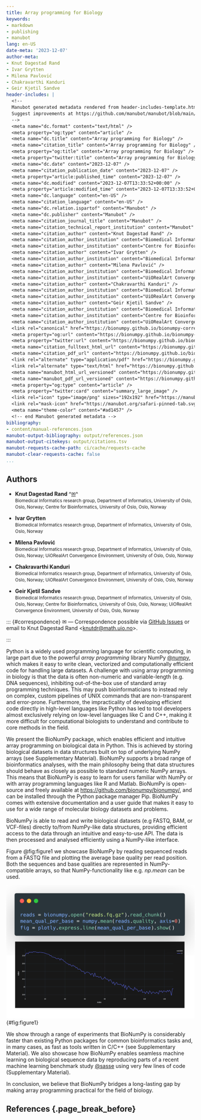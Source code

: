 ```yaml
---
title: Array programming for Biology
keywords:
- markdown
- publishing
- manubot
lang: en-US
date-meta: '2023-12-07'
author-meta:
- Knut Dagestad Rand
- Ivar Grytten
- Milena Pavlović
- Chakravarthi Kanduri
- Geir Kjetil Sandve
header-includes: |
  <!--
  Manubot generated metadata rendered from header-includes-template.html.
  Suggest improvements at https://github.com/manubot/manubot/blob/main/manubot/process/header-includes-template.html
  -->
  <meta name="dc.format" content="text/html" />
  <meta property="og:type" content="article" />
  <meta name="dc.title" content="Array programming for Biology" />
  <meta name="citation_title" content="Array programming for Biology" />
  <meta property="og:title" content="Array programming for Biology" />
  <meta property="twitter:title" content="Array programming for Biology" />
  <meta name="dc.date" content="2023-12-07" />
  <meta name="citation_publication_date" content="2023-12-07" />
  <meta property="article:published_time" content="2023-12-07" />
  <meta name="dc.modified" content="2023-12-07T13:33:52+00:00" />
  <meta property="article:modified_time" content="2023-12-07T13:33:52+00:00" />
  <meta name="dc.language" content="en-US" />
  <meta name="citation_language" content="en-US" />
  <meta name="dc.relation.ispartof" content="Manubot" />
  <meta name="dc.publisher" content="Manubot" />
  <meta name="citation_journal_title" content="Manubot" />
  <meta name="citation_technical_report_institution" content="Manubot" />
  <meta name="citation_author" content="Knut Dagestad Rand" />
  <meta name="citation_author_institution" content="Biomedical Informatics research group, Department of Informatics, University of Oslo, Oslo, Norway" />
  <meta name="citation_author_institution" content="Centre for Bioinformatics, University of Oslo, Oslo, Norway" />
  <meta name="citation_author" content="Ivar Grytten" />
  <meta name="citation_author_institution" content="Biomedical Informatics research group, Department of Informatics, University of Oslo, Oslo, Norway" />
  <meta name="citation_author" content="Milena Pavlović" />
  <meta name="citation_author_institution" content="Biomedical Informatics research group, Department of Informatics, University of Oslo, Oslo, Norway" />
  <meta name="citation_author_institution" content="UiORealArt Convergence Environment, University of Oslo, Oslo, Norway" />
  <meta name="citation_author" content="Chakravarthi Kanduri" />
  <meta name="citation_author_institution" content="Biomedical Informatics research group, Department of Informatics, University of Oslo, Oslo, Norway" />
  <meta name="citation_author_institution" content="UiORealArt Convergence Environment, University of Oslo, Oslo, Norway" />
  <meta name="citation_author" content="Geir Kjetil Sandve" />
  <meta name="citation_author_institution" content="Biomedical Informatics research group, Department of Informatics, University of Oslo, Oslo, Norway" />
  <meta name="citation_author_institution" content="Centre for Bioinformatics, University of Oslo, Oslo, Norway" />
  <meta name="citation_author_institution" content="UiORealArt Convergence Environment, University of Oslo, Oslo, Norway" />
  <link rel="canonical" href="https://bionumpy.github.io/bionumpy-correspondence/" />
  <meta property="og:url" content="https://bionumpy.github.io/bionumpy-correspondence/" />
  <meta property="twitter:url" content="https://bionumpy.github.io/bionumpy-correspondence/" />
  <meta name="citation_fulltext_html_url" content="https://bionumpy.github.io/bionumpy-correspondence/" />
  <meta name="citation_pdf_url" content="https://bionumpy.github.io/bionumpy-correspondence/manuscript.pdf" />
  <link rel="alternate" type="application/pdf" href="https://bionumpy.github.io/bionumpy-correspondence/manuscript.pdf" />
  <link rel="alternate" type="text/html" href="https://bionumpy.github.io/bionumpy-correspondence/v/770f16212cc04126d25c0aabd01f4bc26e6319f5/" />
  <meta name="manubot_html_url_versioned" content="https://bionumpy.github.io/bionumpy-correspondence/v/770f16212cc04126d25c0aabd01f4bc26e6319f5/" />
  <meta name="manubot_pdf_url_versioned" content="https://bionumpy.github.io/bionumpy-correspondence/v/770f16212cc04126d25c0aabd01f4bc26e6319f5/manuscript.pdf" />
  <meta property="og:type" content="article" />
  <meta property="twitter:card" content="summary_large_image" />
  <link rel="icon" type="image/png" sizes="192x192" href="https://manubot.org/favicon-192x192.png" />
  <link rel="mask-icon" href="https://manubot.org/safari-pinned-tab.svg" color="#ad1457" />
  <meta name="theme-color" content="#ad1457" />
  <!-- end Manubot generated metadata -->
bibliography:
- content/manual-references.json
manubot-output-bibliography: output/references.json
manubot-output-citekeys: output/citations.tsv
manubot-requests-cache-path: ci/cache/requests-cache
manubot-clear-requests-cache: false
...
```










## Authors



+ **Knut Dagestad Rand**
  ^[✉](#correspondence)^<br>
  <small>
     Biomedical Informatics research group, Department of Informatics, University of Oslo, Oslo, Norway; Centre for Bioinformatics, University of Oslo, Oslo, Norway
  </small>

+ **Ivar Grytten**
  <br>
  <small>
     Biomedical Informatics research group, Department of Informatics, University of Oslo, Oslo, Norway
  </small>

+ **Milena Pavlović**
  <br>
  <small>
     Biomedical Informatics research group, Department of Informatics, University of Oslo, Oslo, Norway; UiORealArt Convergence Environment, University of Oslo, Oslo, Norway
  </small>

+ **Chakravarthi Kanduri**
  <br>
  <small>
     Biomedical Informatics research group, Department of Informatics, University of Oslo, Oslo, Norway; UiORealArt Convergence Environment, University of Oslo, Oslo, Norway
  </small>

+ **Geir Kjetil Sandve**
  <br>
  <small>
     Biomedical Informatics research group, Department of Informatics, University of Oslo, Oslo, Norway; Centre for Bioinformatics, University of Oslo, Oslo, Norway; UiORealArt Convergence Environment, University of Oslo, Oslo, Norway
  </small>


::: {#correspondence}
✉ — Correspondence possible via [GitHub Issues](https://github.com/bionumpy/bionumpy-correspondence/issues)
or email to
Knut Dagestad Rand \<knutdr@math.uio.no\>.


:::


Python is a widely used programming language for scientific computing, in large part due to the powerful *array programming* library NumPy [@numpy], which makes it easy to write clean, vectorized and computationally efficient code for handling large datasets. A challenge with using array programming in biology is that the data is often non-numeric and variable-length (e.g. DNA sequences), inhibiting out-of-the-box use of standard array programming techniques. This may push bioinformaticians to instead rely on complex, custom pipelines of UNIX commands that are non-transparent and error-prone. Furthermore, the impracticality of developing efficient code directly in high-level languages like Python has led to tool developers almost exclusively relying on low-level languages like C and C++, making it more difficult for computational biologists to understand and contribute to core methods in the field. 

We present the BioNumPy package, which enables efficient and intuitive array programming on biological data in Python. This is achieved by storing biological datasets in data structures built on top of underlying NumPy arrays (see Supplementary Material). BioNumPy supports a broad range of bioinformatics analyses, with the main philosophy being that data structures should behave as closely as possible to standard numeric NumPy arrays. This means that BioNumPy is easy to learn for users familiar with NumPy or with array programming languages like R and Matlab. BioNumPy is open-source and freely available at https://github.com/bionumpy/bionumpy/, and can be installed through the Python package manager Pip. BioNumPy comes with extensive documentation and a user guide that makes it easy to use for a wide range of molecular biology datasets and problems.


BioNumPy is able to read and write biological datasets (e.g FASTQ, BAM, or VCF-files) directly to/from NumPy-like data structures, providing efficient access to the data through an intuitive and easy-to-use API. The data is then  processed and analysed efficiently using a NumPy-like interface.

Figure @fig:figure1 we showcase BioNumPy by reading sequenced reads from a FASTQ file and plotting the average base quality per read position. Both the sequences and base qualities are represented in NumPy-compatible arrays, so that NumPy-functionality like e.g. *np.mean* can be used. 

![**Example of BioNumPy usage**. We read a chunk from a FASTQ file, use NumPy to get the average base quality per read position and use Plotly to plot the results.](images/figure1-v2.png){#fig:figure1}


 
We show through a range of experiments that BioNumPy is considerably faster than existing Python packages for common bioinformatics tasks and, in many cases, as fast as tools written in C/C++ (see Supplementary Material). We also showcase how BioNumPy enables seamless machine learning on biological sequence data by reproducing  parts of a recent machine learning benchmark study [@sasse] using very few lines of code (Supplementary Material). 

In conclusion, we believe that BioNumPy bridges a long-lasting gap by making array programming practical for the field of biology.


[@numpy]: doi:10.1038/s41586-020-2649-2
[@sasse]: doi:10.1038/s41588-023-01524-6



## References {.page_break_before}

<!-- Explicitly insert bibliography here -->
<div id="refs"></div>

